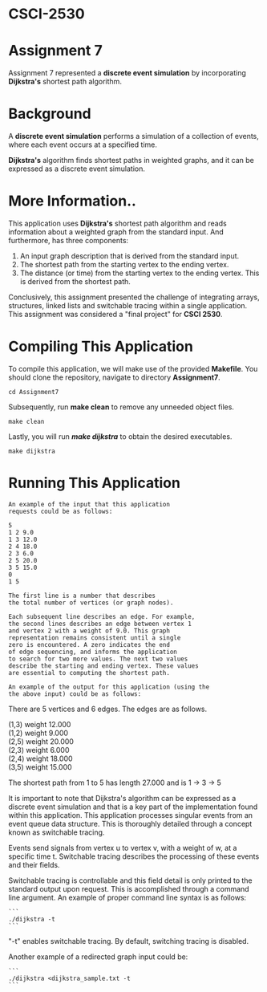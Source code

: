 # CSCI-2530
# Assignment 7
Assignment 7 represented a <b>discrete event simulation</b> by incorporating <b>Dijkstra's</b> shortest path algorithm.

# Background
  A <b>discrete event simulation</b> performs a simulation of a collection of events, where each event occurs at a specified time. 
 
  <b>Dijkstra's</b> algorithm finds shortest paths in weighted graphs, and it can be expressed as a discrete event simulation.
 
# More Information..
 This application uses <b>Dijkstra's</b> shortest
 path algorithm and reads information about
 a weighted graph from the standard input.
 And furthermore, has three components:
  1. An input graph description that is
     derived from the standard input.
  2. The shortest path from the starting
     vertex to the ending vertex.
  3. The distance (or time) from the starting
     vertex to the ending vertex. This is
     derived from the shortest path.
  
  Conclusively, this assignment presented the challenge of integrating arrays, structures, linked lists and switchable
  tracing within a single application. This assignment was considered a "final project" for <b>CSCI 2530</b>.
  
# Compiling This Application

To compile this application, we will make use of the provided **Makefile**. You should clone the repository, navigate to directory **Assignment7**.

```
cd Assignment7
```

Subsequently, run **make clean** to remove any unneeded object files.

```
make clean
```

Lastly, you will run ***make dijkstra*** to obtain the desired executables.

```
make dijkstra
```

# Running This Application
  
    An example of the input that this application
    requests could be as follows:

    5
    1 2 9.0
    1 3 12.0
    2 4 18.0
    2 3 6.0
    2 5 20.0
    3 5 15.0
    0
    1 5

    The first line is a number that describes
    the total number of vertices (or graph nodes).
 
    Each subsequent line describes an edge. For example,
    the second lines describes an edge between vertex 1
    and vertex 2 with a weight of 9.0. This graph
    representation remains consistent until a single
    zero is encountered. A zero indicates the end
    of edge sequencing, and informs the application
    to search for two more values. The next two values
    describe the starting and ending vertex. These values
    are essential to computing the shortest path.
    
    An example of the output for this application (using the
    the above input) could be as follows:

   There are 5 vertices and 6 edges.
   The edges are as follows.

   (1,3) weight 12.000  
   (1,2) weight 9.000  
   (2,5) weight 20.000  
   (2,3) weight 6.000  
   (2,4) weight 18.000  
   (3,5) weight 15.000  

   The shortest path from 1 to 5 has length 27.000 and is
   1 -> 3 -> 5

   It is important to note that Dijkstra's algorithm can
   be expressed as a discrete event simulation and that
   is a key part of the implementation found within this
   application. This application processes singular events
   from an event queue data structure. This is thoroughly
   detailed through a concept known as switchable tracing.

   Events send signals from vertex u to vertex v, with
   a weight of w, at a specific time t. Switchable tracing
   describes the processing of these events and their
   fields.

   Switchable tracing is controllable and this field detail
   is only printed to the standard output upon request.
   This is accomplished through a command line argument.
   An example of proper command line syntax is as follows:

    ```
    ./dijkstra -t
    ```
    
  "-t" enables switchable tracing. By default, switching
  tracing is disabled.

  Another example of a redirected graph input could be:

    ```
    ./dijkstra <dijkstra_sample.txt -t
    ```
